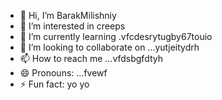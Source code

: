 - 👋 Hi, I’m BarakMilishniy
- 👀 I’m interested in creeps
- 🌱 I’m currently learning .vfcdesrytugby67touio
- 💞️ I’m looking to collaborate on ...yutjeitydrh
- 📫 How to reach me ...vfdsbgfdtyh
- 😄 Pronouns: ...fvewf
- ⚡ Fun fact: yo yo 
<!--
BarakMilishniy/BarakMilishniy is a ✨ special ✨ repository because its `README.md` (this file) appears on your GitHub profile.
You can click the Preview link to take a look at your changes.
--

